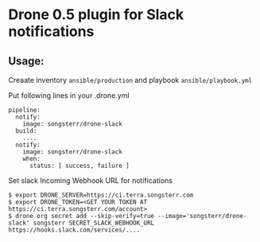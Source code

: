 # Drone 0.5 plugin for Slack notifications

## Usage:

Creaate inventory `ansible/production` and playbook `ansible/playbook.yml`

Put following lines in your .drone.yml

    pipeline:
      notify:
        image: songsterr/drone-slack
      build:
        ....
      notify:
        image: songsterr/drone-slack
        when:
          status: [ success, failure ]

Set slack Incoming Webhook URL for notifications
 
    $ export DRONE_SERVER=https://ci.terra.songsterr.com
    $ export DRONE_TOKEN=<GET YOUR TOKEN AT https://ci.terra.songsterr.com/account>
    $ drone org secret add --skip-verify=true --image='songsterr/drone-slack' songsterr SECRET_SLACK_WEBHOOK_URL https://hooks.slack.com/services/....
